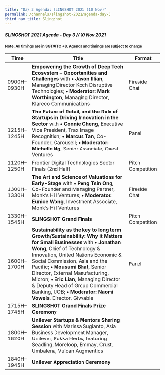 ```yaml
---
title: "Day 3 Agenda: SLINGSHOT 2021 (10 Nov)"
permalink: /channels/slingshot-2021/agenda-day-3
third_nav_title: Slingshot
---
```

##### SLINGSHOT 2021 Agenda - Day 3 // 10 Nov 2021

<sub>**Note: All timings are in SGT/UTC +8. Agenda and timings are subject to change**</sub>

| Time | Title | Format |
| -------- | -------- | -------- |
| 0900H–0930H     | **Empowering the Growth of Deep Tech Ecosystem – Opportunities and Challenges** with **• Jason Illian**, Managing Director Koch Disruptive Technologies; **• Moderator: Mark Worthington**, Managing Director, Klareco Communications     | Fireside Chat     |
| 1215H–1245H     | **The Future of Retail, and the Role of Startups in Driving Innovation in the Sector** with **• Connie Cheng**, Executive Vice President, Trax Image Recognition; **• Marcus Tan**, Co-Founder, Carousell; **• Moderator: Michelle Ng**, Senior Associate, Quest Ventures     | Panel     |
| 1120H–1250H     | Frontier Digital Technologies Sector Finals (2nd Half)     | Pitch Competition     |
| 1300H–1330H     | **The Art and Science of Valuations for Early-Stage** with **• Peng Tsin Ong**, Co-Founder and Managing Partner, Monk’s Hill Ventures; **• Moderator: Eunice Wong**, Investment Associate, Monk’s Hill Ventures      | Fireside Chat     |
| 1330H–1545H     | **SLINGSHOT Grand Finals**     | Pitch Competition     |
| 1600H–1700H     | **Sustainability as the key to long term Growth/Sustainability: Why it Matters for Small Businesses** with **• Jonathan Wong**, Chief of Technology & Innovation, United Nations Economic & Social Commission, Asia and the Pacific; **• Mousumi Bhat**, Senior Director, External Manufacturing, Micron;  **• Eric Lian**, Managing Director & Deputy Head of Group Commercial Banking, UOB; **• Moderator: Naomi Vowels**, Director, Givvable      | Panel     |
| 1715H–1745H     | **SLINGSHOT Grand Finals Prize Ceremony**     |      |
| 1800H–1820H     | **Unilever Startups & Mentors Sharing Session** with Marissa Sugianto, Asia Business Development Manager, Unilever, Pukka Herbs; featuring Seadling, Moreloop, Emmay, Crust, Umbalena, Vulcan Augmentics     |      |
| 1840H–1945H     | **Unilever Appreciation Ceremony**     |      |